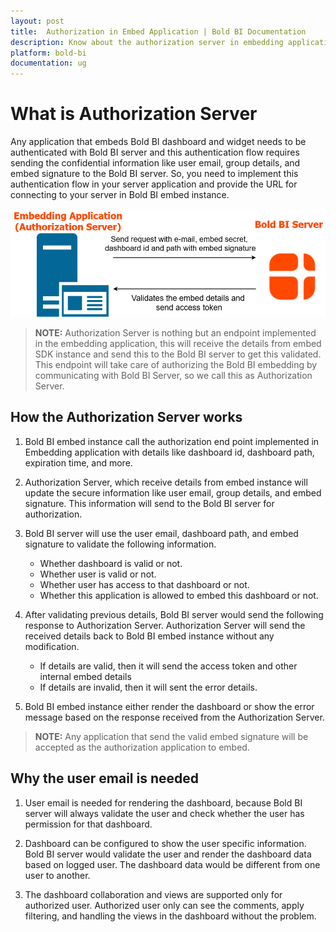 ```yaml
---
layout: post
title:  Authorization in Embed Application | Bold BI Documentation
description: Know about the authorization server in embedding application to authenticate with Bold BI server through sending user email, group details and embed signature.
platform: bold-bi
documentation: ug
---
```


# What is Authorization Server

Any application that embeds Bold BI dashboard and widget needs to be authenticated with Bold BI server and this authentication flow requires sending the confidential information like user email, group details, and embed signature to the Bold BI server. So, you need to implement this authentication flow in your server application and provide the URL for connecting to your server in Bold BI embed instance.

![AuthorizeServer](/static/assets/embedded/javascript/images/authorize-server.png)

> **NOTE:**  Authorization Server is nothing but an endpoint implemented in the embedding application, this will receive the details from embed SDK instance and send this to the Bold BI server to get this validated. This endpoint will take care of authorizing the Bold BI embedding by communicating with Bold BI Server, so we call this as Authorization Server.

## How the Authorization Server works

1. Bold BI embed instance call the authorization end point implemented in Embedding application with details like dashboard id, dashboard path, expiration time, and more. 

2. Authorization Server, which receive details from embed instance will update the secure information like user email, group details, and embed signature. This information will send to the Bold BI server for authorization.

3. Bold BI server will use the user email, dashboard path, and embed signature to validate the following information.
    * Whether dashboard is valid or not.
    * Whether user is valid or not.
    * Whether user has access to that dashboard or not.
    * Whether this application is allowed to embed this dashboard or not.

4. After validating previous details, Bold BI server would send the following response to Authorization Server.  Authorization Server will send the received details back to Bold BI embed instance without any modification.
    * If details are valid, then it will send the access token and other internal embed details
    * If details are invalid, then it will sent the error details.

5. Bold BI embed instance either render the dashboard or show the error message based on the response received from the Authorization Server.

> **NOTE:**  Any application that send the valid embed signature will be accepted as the authorization application to embed.

## Why the user email is needed

1. User email is needed for rendering the dashboard, because Bold BI server will always validate the user and check whether the user has permission for that dashboard.

2. Dashboard can be configured to show the user specific information. Bold BI server would validate the user and render the dashboard data based on logged user. The dashboard data would be different from one user to another.

3. The dashboard collaboration and views are supported only for authorized user. Authorized user only can see the comments, apply filtering, and handling the views in the dashboard without the problem.

